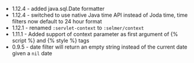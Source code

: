 * 1.12.4 - added java.sql.Date formatter
* 1.12.4 - switched to use native Java time API instead of Joda time, time filters now default to 24 hour format
* 1.12.1 - renamed `:servlet-context` to `:selmer/context`
* 1.11.1 - Added support of context parameter as first argument of {% script %} and {% style %} tags
* 0.9.5 - date filter will return an empty string instead of the current date given a `nil` date
